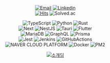 <div align="center">

[![Email](https://img.shields.io/badge/gwansikk@icloud.com-3693F3?style=flat&logo=icloud&logoColor=white)](mailto:Seorit@icloud.com)
[![Linkedin](https://img.shields.io/badge/GwanSik%20Kim-0A66C2?style=flat&logo=Linkedin&logoColor=white)](https://www.linkedin.com/in/gwansikk/)  
[![Hits](https://hits.seeyoufarm.com/api/count/incr/badge.svg?url=https%3A%2F%2Fgithub.com%2Fgwansikk&count_bg=%2379C83D&title_bg=%23555555&icon=github.svg&icon_color=%23E7E7E7&title=hits&edge_flat=false)](https://hits.seeyoufarm.com)
![Solved.ac](http://mazassumnida.wtf/api/mini/generate_badge?boj=seorit)

![TypeScript](https://img.shields.io/badge/TypeScript-3178C6?style=flat&logo=TypeScript&logoColor=white)
![Python](https://img.shields.io/badge/Python-3776AB?&logo=Python&logoColor=white)
![Rust](https://img.shields.io/badge/Rust-000000?style=flat&logo=Rust&logoColor=white)  
![Next](https://img.shields.io/badge/Next.js-000000?style=flat&logo=Next.js)
![NestJS](https://img.shields.io/badge/NestJS-E0234E?style=flat&logo=NestJS)
![Tauri](https://img.shields.io/badge/Tauri-FFC131?style=flat&logo=Tauri&logoColor=white)
![Flutter](https://img.shields.io/badge/Flutter-02569B?style=flat&logo=Flutter)  
![MariaDB](https://img.shields.io/badge/MariaDB-003545?style=flat&logo=mariadb&logoColor=white)
![GraphQL](https://img.shields.io/badge/GraphQL-E10098?style=flat&logo=GraphQL)
![Prisma](https://img.shields.io/badge/Prisma-2D3748?style=flat&logo=Prisma)  
![Jest](https://img.shields.io/badge/Jest-C21325?style=flat&logo=Jest)
![Jenkins](https://img.shields.io/badge/Jenkins-D24939?style=flat&logo=Jenkins&logoColor=white)
![GitHubActions](https://img.shields.io/badge/GitHub%20Actions-2088FF?style=flat&logo=GitHubActions&logoColor=white)  
![NAVER CLOUD PLATFORM](https://img.shields.io/badge/NAVER%20CLOUD%20PLATFORM-03C75A?style=flat&logo=Naver&logoColor=white)
![Docker](https://img.shields.io/badge/Docker-2496ED?style=flat&logo=Docker&logoColor=white)
![PM2](https://img.shields.io/badge/PM2-2B037A?style=flat&logo=PM2)

[![소개딩](https://img.shields.io/badge/소개딩%20해커톤%20시즌4-최우수-9cf)](https://github.com/Hackerthon-FakeDeveloper)
  
</div>
